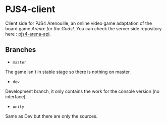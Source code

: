 # PJS4-client
Client side for PJS4 Arenouille, an online video game adaptation of the board game *Arena: for the Gods!*.
You can check the server side repository here : [pjs4-arena-api](https://github.com/Aleryc/pjs4-arena-api/tree/client-server-communication).

## Branches
- `master`

The game isn't in stable stage so there is nothing on master.

- `dev`

Development branch, it only contains the work for the console version (no interface).

- `unity`

Same as Dev but there are only the sources.
